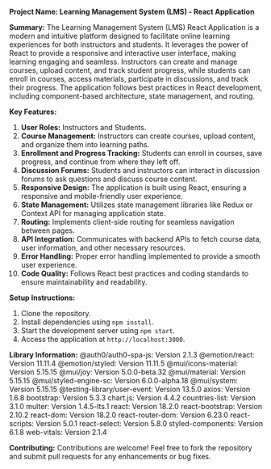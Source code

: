 **Project Name: Learning Management System (LMS) - React Application**

**Summary:**
The Learning Management System (LMS) React Application is a modern and intuitive platform designed to facilitate online learning experiences for both instructors and students. It leverages the power of React to provide a responsive and interactive user interface, making learning engaging and seamless. Instructors can create and manage courses, upload content, and track student progress, while students can enroll in courses, access materials, participate in discussions, and track their progress. The application follows best practices in React development, including component-based architecture, state management, and routing.

**Key Features:**
1. **User Roles:** Instructors and Students.
2. **Course Management:** Instructors can create courses, upload content, and organize them into learning paths.
3. **Enrollment and Progress Tracking:** Students can enroll in courses, save progress, and continue from where they left off.
4. **Discussion Forums:** Students and instructors can interact in discussion forums to ask questions and discuss course content.
5. **Responsive Design:** The application is built using React, ensuring a responsive and mobile-friendly user experience.
6. **State Management:** Utilizes state management libraries like Redux or Context API for managing application state.
7. **Routing:** Implements client-side routing for seamless navigation between pages.
8. **API Integration:** Communicates with backend APIs to fetch course data, user information, and other necessary resources.
9. **Error Handling:** Proper error handling implemented to provide a smooth user experience.
10. **Code Quality:** Follows React best practices and coding standards to ensure maintainability and readability.

**Setup Instructions:**
1. Clone the repository.
2. Install dependencies using `npm install`.
3. Start the development server using `npm start`.
4. Access the application at `http://localhost:3000`.

**Library Information:**
    @auth0/auth0-spa-js: Version 2.1.3
    @emotion/react: Version 11.11.4
    @emotion/styled: Version 11.11.5
    @mui/icons-material: Version 5.15.15
    @mui/joy: Version 5.0.0-beta.32
    @mui/material: Version 5.15.15
    @mui/styled-engine-sc: Version 6.0.0-alpha.18
    @mui/system: Version 5.15.15
    @testing-library/user-event: Version 13.5.0
    axios: Version 1.6.8
    bootstrap: Version 5.3.3
    chart.js: Version 4.4.2
    countries-list: Version 3.1.0
    multer: Version 1.4.5-lts.1
    react: Version 18.2.0
    react-bootstrap: Version 2.10.2
    react-dom: Version 18.2.0
    react-router-dom: Version 6.23.0
    react-scripts: Version 5.0.1
    react-select: Version 5.8.0
    styled-components: Version 6.1.8
    web-vitals: Version 2.1.4

**Contributing:**
Contributions are welcome! Feel free to fork the repository and submit pull requests for any enhancements or bug fixes.
